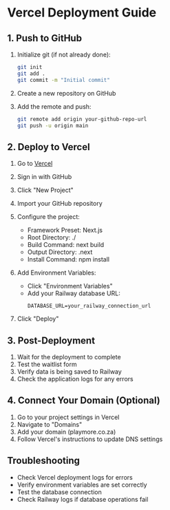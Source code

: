 # Vercel Deployment Guide

## 1. Push to GitHub
1. Initialize git (if not already done):
   ```bash
   git init
   git add .
   git commit -m "Initial commit"
   ```

2. Create a new repository on GitHub
3. Add the remote and push:
   ```bash
   git remote add origin your-github-repo-url
   git push -u origin main
   ```

## 2. Deploy to Vercel
1. Go to [Vercel](https://vercel.com)
2. Sign in with GitHub
3. Click "New Project"
4. Import your GitHub repository
5. Configure the project:
   - Framework Preset: Next.js
   - Root Directory: ./
   - Build Command: next build
   - Output Directory: .next
   - Install Command: npm install

6. Add Environment Variables:
   - Click "Environment Variables"
   - Add your Railway database URL:
     ```
     DATABASE_URL=your_railway_connection_url
     ```

7. Click "Deploy"

## 3. Post-Deployment
1. Wait for the deployment to complete
2. Test the waitlist form
3. Verify data is being saved to Railway
4. Check the application logs for any errors

## 4. Connect Your Domain (Optional)
1. Go to your project settings in Vercel
2. Navigate to "Domains"
3. Add your domain (playmore.co.za)
4. Follow Vercel's instructions to update DNS settings

## Troubleshooting
- Check Vercel deployment logs for errors
- Verify environment variables are set correctly
- Test the database connection
- Check Railway logs if database operations fail 